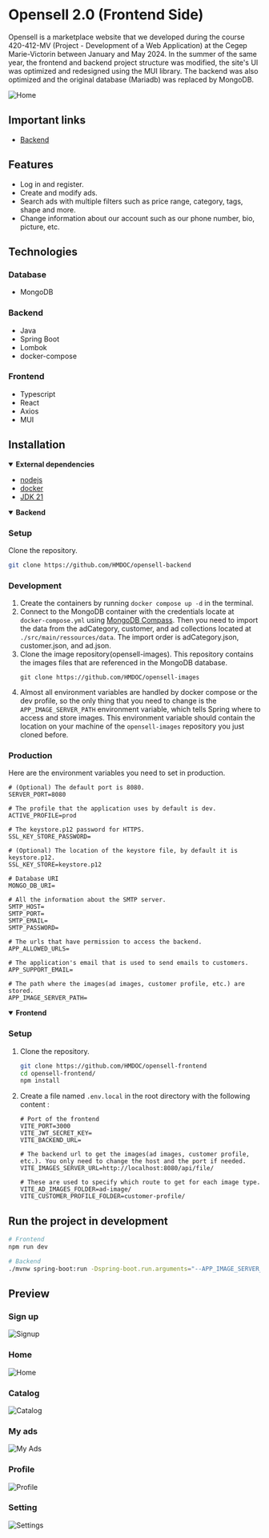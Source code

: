 # Opensell 2.0 (Frontend Side)

Opensell is a marketplace website that we developed during the course 420-412-MV (Project - Development of a Web Application) at the Cegep Marie-Victorin between January and May 2024. In the summer of the same year, the frontend and backend project structure was modified, the site's UI was optimized and redesigned using the MUI library. The backend was also optimized and the original database (Mariadb) was replaced by MongoDB.

![Home](https://raw.githubusercontent.com/HMDOC/readme-src/refs/heads/main/markdown-images/cover.png)

## Important links

- [Backend](https://github.com/HMDOC/opensell-backend)

## Features

- Log in and register.
- Create and modify ads.
- Search ads with multiple filters such as price range, category, tags, shape and more.
- Change information about our account such as our phone number, bio, picture, etc.

## Technologies

### Database

- MongoDB

### Backend

- Java
- Spring Boot
- Lombok
- docker-compose

### Frontend

- Typescript
- React
- Axios
- MUI

## Installation
<!-- Dependencies -->
<details open><summary><b>External dependencies</b></summary>

- [nodejs](https://nodejs.org/en/download/prebuilt-installer)
- [docker](https://www.docker.com/get-started/)
- [JDK 21](https://www.oracle.com/ca-en/java/technologies/downloads/#java21)

</details>

<!-- Backend section -->
<details open><summary><b>Backend</b></summary>

### Setup

Clone the repository.

```sh
git clone https://github.com/HMDOC/opensell-backend
```

### Development

1. Create the containers by running `docker compose up -d` in the terminal.
2. Connect to the MongoDB container with the credentials locate at `docker-compose.yml` using [MongoDB Compass](https://www.mongodb.com/try/download/compass). Then you need to import the data from the adCategory, customer, and ad collections located at `./src/main/ressources/data`. The import order is adCategory.json, customer.json, and ad.json.
3. Clone the image repository(opensell-images). This repository contains the images files that are referenced in the MongoDB database.
    ```shell
    git clone https://github.com/HMDOC/opensell-images
    ```
4. Almost all environment variables are handled by docker compose or the dev profile, so the only thing that you need to change is the `APP_IMAGE_SERVER_PATH` environment variable, which tells Spring where to access and store images. This environment variable should contain the location on your machine of the `opensell-images` repository you just cloned before.

### Production

Here are the environment variables you need to set in production.

```properties
# (Optional) The default port is 8080.
SERVER_PORT=8080

# The profile that the application uses by default is dev.
ACTIVE_PROFILE=prod

# The keystore.p12 password for HTTPS.
SSL_KEY_STORE_PASSWORD=

# (Optional) The location of the keystore file, by default it is keystore.p12.
SSL_KEY_STORE=keystore.p12

# Database URI
MONGO_DB_URI=

# All the information about the SMTP server.
SMTP_HOST=
SMTP_PORT=
SMTP_EMAIL=
SMTP_PASSWORD=

# The urls that have permission to access the backend.
APP_ALLOWED_URLS=

# The application's email that is used to send emails to customers.
APP_SUPPORT_EMAIL=

# The path where the images(ad images, customer profile, etc.) are stored. 
APP_IMAGE_SERVER_PATH=
```
</details>

<!-- Frontend section -->
<details open><summary><b>Frontend</b></summary>

### Setup

1. Clone the repository.
   ```sh
   git clone https://github.com/HMDOC/opensell-frontend
   cd opensell-frontend/
   npm install
   ```

2. Create a file named `.env.local` in the root directory with the following content :
   ```properties
   # Port of the frontend
   VITE_PORT=3000
   VITE_JWT_SECRET_KEY=
   VITE_BACKEND_URL=
   
   # The backend url to get the images(ad images, customer profile, etc.). You only need to change the host and the port if needed.
   VITE_IMAGES_SERVER_URL=http://localhost:8080/api/file/
   
   # These are used to specify which route to get for each image type.
   VITE_AD_IMAGES_FOLDER=ad-image/
   VITE_CUSTOMER_PROFILE_FOLDER=customer-profile/
   ```

</details>

## Run the project in development

```sh
# Frontend
npm run dev

# Backend
./mvnw spring-boot:run -Dspring-boot.run.arguments="--APP_IMAGE_SERVER_PATH=${THE_PATH_OF_THE_OPENSELL_IMAGES_REPOSITORY}"
```

## Preview

### Sign up

![Signup](https://raw.githubusercontent.com/HMDOC/readme-src/refs/heads/main/markdown-images/signup.png)

### Home

![Home](https://raw.githubusercontent.com/HMDOC/readme-src/refs/heads/main/markdown-images/home.png)

### Catalog

![Catalog](https://raw.githubusercontent.com/HMDOC/readme-src/refs/heads/main/markdown-images/catalog.png)

### My ads

![My Ads](https://raw.githubusercontent.com/HMDOC/readme-src/refs/heads/main/markdown-images/my-ads.png)

### Profile

![Profile](https://raw.githubusercontent.com/HMDOC/readme-src/refs/heads/main/markdown-images/profile.png)

### Setting

![Settings](https://raw.githubusercontent.com/HMDOC/readme-src/refs/heads/main/markdown-images/settings.png)
